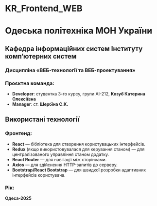 # KR_Frontend_WEB

# Одеська політехніка МОН України
## Кафедра інформаційних систем Інституту комп’ютерних систем
### Дисципліна «ВЕБ-технології та ВЕБ-проектування»

### Проєктна команда:
- **Developer**: студентка 3-го курсу, групи АІ-212, **Козуб Катерина Олексіївна**
- **Manager**: ст. **Шербіна С.К.**


## Використані технології

### Фронтенд:
- **React** — бібліотека для створення користувацьких інтерфейсів.
- **Redux** (якщо використовувалася для керування станом) — для централізованого управління станом додатку.
- **React Router** — для навігації між сторінками.
- **Axios** — для здійснення HTTP-запитів до серверу.
- **Bootstrap/React Bootstrap** — для швидкої розробки адаптивних інтерфейсів користувача.



### Рік:
**Одеса-2025**
